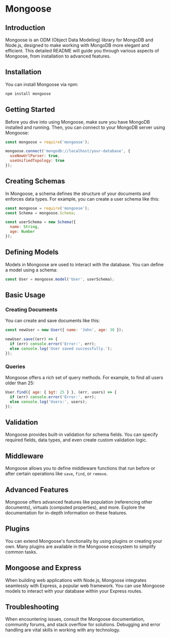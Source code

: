 # Mongoose

## Introduction

Mongoose is an ODM (Object Data Modeling) library for MongoDB and Node.js, designed to make working with MongoDB more elegant and efficient. This detailed README will guide you through various aspects of Mongoose, from installation to advanced features.

## Installation

You can install Mongoose via npm:

```bash
npm install mongoose
```

## Getting Started

Before you dive into using Mongoose, make sure you have MongoDB installed and running. Then, you can connect to your MongoDB server using Mongoose:

```js
const mongoose = require('mongoose');

mongoose.connect('mongodb://localhost/your-database', {
  useNewUrlParser: true,
  useUnifiedTopology: true
});
```

## Creating Schemas

In Mongoose, a schema defines the structure of your documents and enforces data types. For example, you can create a user schema like this:

```js
const mongoose = require('mongoose');
const Schema = mongoose.Schema;

const userSchema = new Schema({
  name: String,
  age: Number
});
```

## Defining Models

Models in Mongoose are used to interact with the database. You can define a model using a schema:

```js
const User = mongoose.model('User', userSchema);
```

## Basic Usage

### Creating Documents

You can create and save documents like this:

```js
const newUser = new User({ name: 'John', age: 30 });

newUser.save((err) => {
  if (err) console.error('Error:', err);
  else console.log('User saved successfully.');
});
```

### Queries

Mongoose offers a rich set of query methods. For example, to find all users older than 25:

```js
User.find({ age: { $gt: 25 } }, (err, users) => {
  if (err) console.error('Error:', err);
  else console.log('Users:', users);
});
```

## Validation

Mongoose provides built-in validation for schema fields. You can specify required fields, data types, and even create custom validation logic.

## Middleware

Mongoose allows you to define middleware functions that run before or after certain operations like `save`, `find`, or `remove`.

## Advanced Features

Mongoose offers advanced features like population (referencing other documents), virtuals (computed properties), and more. Explore the documentation for in-depth information on these features.

## Plugins

You can extend Mongoose's functionality by using plugins or creating your own. Many plugins are available in the Mongoose ecosystem to simplify common tasks.

## Mongoose and Express

When building web applications with Node.js, Mongoose integrates seamlessly with Express, a popular web framework. You can use Mongoose models to interact with your database within your Express routes.

## Troubleshooting

When encountering issues, consult the Mongoose documentation, community forums, and stack overflow for solutions. Debugging and error handling are vital skills in working with any technology.
